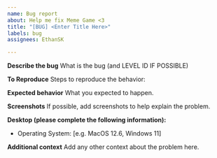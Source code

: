 ```yaml
---
name: Bug report
about: Help me fix Meme Game <3
title: "[BUG] <Enter Title Here>"
labels: bug
assignees: EthanSK

---
```


**Describe the bug**
What is the bug (and LEVEL ID IF POSSIBLE)

**To Reproduce**
Steps to reproduce the behavior:

**Expected behavior**
What you expected to happen.

**Screenshots**
If possible, add screenshots to help explain the problem.

**Desktop (please complete the following information):**
 - Operating System: [e.g. MacOS 12.6, Windows 11]

**Additional context**
Add any other context about the problem here.
